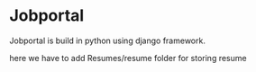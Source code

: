 # Jobportal

Jobportal is build in python using django framework.


here we have to add Resumes/resume folder for storing resume  
